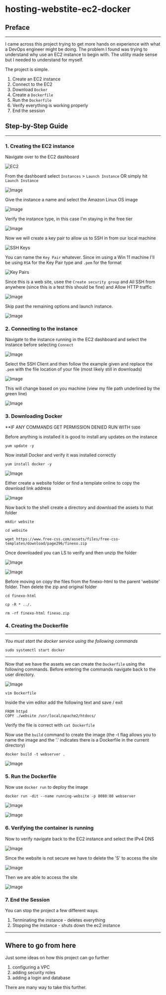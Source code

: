 # hosting-webstite-ec2-docker

## Preface
---
I came across this project trying to get more hands on experience with what a DevOps engineer might be doing. The problem I found was trying to understand why use an EC2 instance to begin with. The utility made sense but I needed to understand for myself.

The project is simple.
1. Create an EC2 instance 
2. Connect to the EC2 
3. Download `Docker` 
4. Create a `Dockerfile`
5. Run the `Dockerfile` 
6. Verify everything is working properly
7. End the session

## Step-by-Step Guide

---
### 1. Creating the EC2 instance

Navigate over to the EC2 dashboard

![EC2](<Assets/Pasted image 20231008184611.png>)

From the dashboard select `Instances` > `Launch Instance` OR simply hit `Launch Instance`

![Image](<Assets/Pasted image 20231008185720.png>)

Give the instance a name and select the Amazon Linux OS image

![Image](<Assets/Pasted image 20231008190028.png>)

Verify the instance type, in this case I'm staying in the free tier

![Image](<Assets/Pasted image 20231008190051.png>)

Now we will create a key pair to allow us to SSH in from our local machine 

![SSH Keys](<Assets/Pasted image 20231008190225.png>)

You can name the `Key Pair` whatever. Since im using a Win 11 machine I'll be using `RSA` for the Key Pair type and `.pem` for the format 

![Key Pairs](<Assets/Pasted image 20231008190526.png>)

Since this is a web site, usee the `Create security group` and All SSH from anywhere (since this is a test this should be fine) and Allow HTTP traffic

![Image](<Assets/Pasted image 20231008191748.png>)

Skip past the remaining options and launch instance.

![Image](<Assets/Pasted image 20231008191829.png>)


### 2.  Connecting to the instance 

Navigate to the instance running in the EC2 dashboard and select the instance before selecting `Connect`

![Image](<Assets/Pasted image 20231008192438.png>)

Select the SSH Client and then follow the example given and replace the `.pem` with the file location of your file (most likely still in downloads)

![Image](<Assets/Pasted image 20231008192623.png>)

This will change based on you machine (view my file path underlined by the green line)

![Image](<Assets/Pasted image 20231008193052.png>)

### 3. Downloading Docker
**IF ANY COMMANDS GET PERMISSION DENIED RUN WITH `SUDO`

Before anything is installed it is good to install any updates on the instance 

```
yum update -y
```

Now install Docker and verify it was installed correctly 
```
yum install docker -y
```

![Image](<Assets/Pasted image 20231008193629.png>)

Either create a website folder or find a template online to copy the download link address

![Image](<Assets/Pasted image 20231008193821.png>)

Now back to the shell create a directory and download the assets to that folder
```
mkdir website
```
```
cd website
```
```
wget https://www.free-css.com/assets/files/free-css-templates/download/page296/finexo.zip
```

Once downloaded you can LS to verify and then unzip the folder 

![Image](<Assets/Pasted image 20231008194233.png>)

![Image](<Assets/Pasted image 20231008194438.png>)

Before moving on copy the files from the finexo-html to the parent 'website' folder. Then delete the zip and original folder

```
cd finexo-html
```

```
cp -R * ../.
```

```
rm -rf finexo-html finexo.zip
```

### 4. Creating the Dockerfile

---
*You must start the docker service using the following commands*

```
sudo systemctl start docker
```

---
Now that we have the assets we can create the `Dockerfile` using the following commands. Before entering the commands navigate back to the user directory.

![Image](<Assets/Pasted image 20231008195113.png>)

```
vim Dockerfile 
```

Inside the vim editor add the following text and save / exit

```
FROM httpd
COPY ./website /usr/local/apache2/htdocs/
```

Verify the file is correct with `cat Dockerfile`

Now use the `build` command to create the image 
(the -t flag allows you to name the image and the '.' indicates there is a Dockerfile in the current directory)

```
docker build -t webserver .
```

![Image](<Assets/Pasted image 20231008201548.png>)

### 5. Run the Dockerfile

Now use `docker run` to deploy the image

```
docker run -dit --name running-website -p 8080:80 webserver
```

![Image](<Assets/Pasted image 20231008201820.png>)

![Image](<Assets/Pasted image 20231008201835.png>)

### 6. Verifying the container is running

Now to verify navigate back to the EC2 instance and select the IPv4 DNS 

![Image](<Assets/Pasted image 20231008202608.png>)

Since the website is not secure we have to delete the 'S' to access the site

![Image](<Assets/Pasted image 20231008202724.png>)

Then we are able to access the site 

![Image](<Assets/Pasted image 20231008202751.png>)

### 7. End the Session 

You can stop the project a few different ways.
1. Terminating the instance - deletes everything 
2. Stopping the instance - shuts down the ec2 instance 

---

## Where to go from here
Just some ideas on how this project can go further
1. configuring a VPC 
2. adding security roles 
3. adding a login and database 

There are many way to take this further. 

